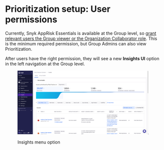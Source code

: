 # Prioritization setup: User permissions

Currently, Snyk AppRisk Essentials is available at the Group level, so [grant relevant users the Group viewer or the Organization Collaborator role](../../../../snyk-admin/user-roles/user-role-management.md#manage-roles). This is the minimum required permission, but Group Admins can also view Prioritization.

After users have the right permission, they will see a new **Insights UI** option in the left navigation at the Group level.

<div align="left">

<figure><img src="../../../../.gitbook/assets/Insights.png" alt="Insights menu option"><figcaption><p>Insights menu option</p></figcaption></figure>

</div>
